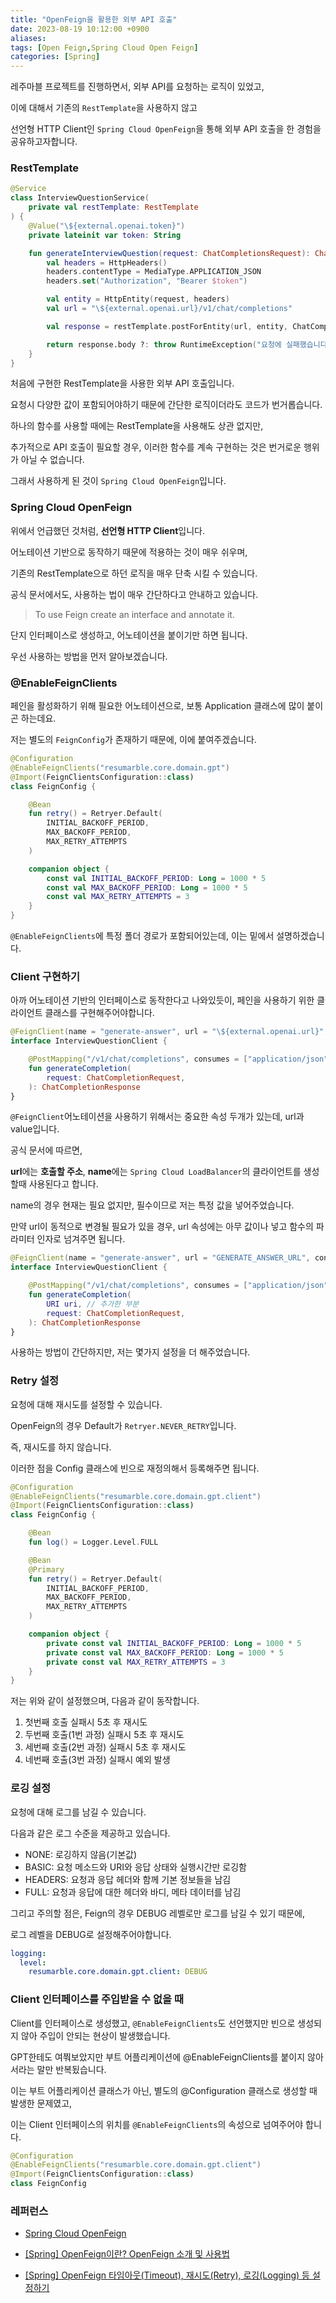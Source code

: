 ```yaml
---
title: "OpenFeign을 활용한 외부 API 호출"
date: 2023-08-19 10:12:00 +0900
aliases: 
tags: [Open Feign,Spring Cloud Open Feign]
categories: [Spring]
---
```


레주마블 프로젝트를 진행하면서, 외부 API를 요청하는 로직이 있었고,

이에 대해서 기존의 `RestTemplate`을 사용하지 않고 

선언형 HTTP Client인 `Spring Cloud OpenFeign`을 통해 외부 API 호출을 한 경험을 공유하고자합니다.

### RestTemplate

```kotlin
@Service
class InterviewQuestionService(
    private val restTemplate: RestTemplate
) {
    @Value("\${external.openai.token}")
    private lateinit var token: String

    fun generateInterviewQuestion(request: ChatCompletionsRequest): ChatCompletionsMessageResponse {
        val headers = HttpHeaders()
        headers.contentType = MediaType.APPLICATION_JSON
        headers.set("Authorization", "Bearer $token")

        val entity = HttpEntity(request, headers)
        val url = "\${external.openai.url}/v1/chat/completions"

        val response = restTemplate.postForEntity(url, entity, ChatCompletionsMessageResponse::class.java)

        return response.body ?: throw RuntimeException("요청에 실패했습니다.")
    }
}
```

처음에 구현한 RestTemplate을 사용한 외부 API 호출입니다.

요청시 다양한 값이 포함되어야하기 때문에 간단한 로직이더라도 코드가 번거롭습니다.

하나의 함수를 사용할 때에는 RestTemplate을 사용해도 상관 없지만,

추가적으로 API 호출이 필요할 경우, 이러한 함수를 계속 구현하는 것은 번거로운 행위가 아닐 수 없습니다.

그래서 사용하게 된 것이 `Spring Cloud OpenFeign`입니다.


### **Spring Cloud OpenFeign**

위에서 언급했던 것처럼, **선언형 HTTP Client**입니다.

어노테이션 기반으로 동작하기 때문에 적용하는 것이 매우 쉬우며,

기존의 RestTemplate으로 하던 로직을 매우 단축 시킬 수 있습니다.

공식 문서에서도, 사용하는 법이 매우 간단하다고 안내하고 있습니다.

> To use Feign create an interface and annotate it.

단지 인터페이스로 생성하고, 어노테이션을 붙이기만 하면 됩니다.

우선 사용하는 방법을 먼저 알아보겠습니다.

### **@EnableFeignClients**

페인을 활성화하기 위해 필요한 어노테이션으로, 보통 Application 클래스에 많이 붙이곤 하는데요.

저는 별도의 `FeignConfig`가 존재하기 때문에, 이에 붙여주겠습니다.

```kotlin
@Configuration
@EnableFeignClients("resumarble.core.domain.gpt")
@Import(FeignClientsConfiguration::class)
class FeignConfig {

    @Bean
    fun retry() = Retryer.Default(
        INITIAL_BACKOFF_PERIOD,
        MAX_BACKOFF_PERIOD,
        MAX_RETRY_ATTEMPTS
    )

    companion object {
        const val INITIAL_BACKOFF_PERIOD: Long = 1000 * 5
        const val MAX_BACKOFF_PERIOD: Long = 1000 * 5
        const val MAX_RETRY_ATTEMPTS = 3
    }
}
```

`@EnableFeignClients`에 특정 폴더 경로가 포함되어있는데, 이는 밑에서 설명하겠습니다.

### **Client 구현하기**

아까 어노테이션 기반의 인터페이스로 동작한다고 나와있듯이, 페인을 사용하기 위한 클라이언트 클래스를 구현해주어야합니다.

```kotlin
@FeignClient(name = "generate-answer", url = "\${external.openai.url}", configuration = [FeignConfig::class])
interface InterviewQuestionClient {

    @PostMapping("/v1/chat/completions", consumes = ["application/json"])
    fun generateCompletion(
        request: ChatCompletionRequest,
    ): ChatCompletionResponse
}
```

`@FeignClient`어노테이션을 사용하기 위해서는 중요한 속성 두개가 있는데, url과 value입니다.

공식 문서에 따르면,

**url**에는 **호출할 주소**, **name**에는 `Spring Cloud LoadBalancer`의 클라이언트를 생성할때 사용된다고 합니다.

name의 경우 현재는 필요 없지만, 필수이므로 저는 특정 값을 넣어주었습니다.

만약 url이 동적으로 변경될 필요가 있을 경우, url 속성에는 아무 값이나 넣고 함수의 파라미터 인자로 넘겨주면 됩니다.

```kotlin
@FeignClient(name = "generate-answer", url = "GENERATE_ANSWER_URL", configuration = [FeignConfig::class])
interface InterviewQuestionClient {

    @PostMapping("/v1/chat/completions", consumes = ["application/json"])
    fun generateCompletion(
    	URI uri, // 추가한 부분
        request: ChatCompletionRequest,
    ): ChatCompletionResponse
}
```

사용하는 방법이 간단하지만, 저는 몇가지 설정을 더 해주었습니다.

### Retry 설정

요청에 대해 재시도를 설정할 수 있습니다.

OpenFeign의 경우 Default가 `Retryer.NEVER_RETRY`입니다.

즉, 재시도를 하지 않습니다.

이러한 점을 Config 클래스에 빈으로 재정의해서 등록해주면 됩니다.

```kotlin
@Configuration
@EnableFeignClients("resumarble.core.domain.gpt.client")
@Import(FeignClientsConfiguration::class)
class FeignConfig {

    @Bean
    fun log() = Logger.Level.FULL

    @Bean
    @Primary
    fun retry() = Retryer.Default(
        INITIAL_BACKOFF_PERIOD,
        MAX_BACKOFF_PERIOD,
        MAX_RETRY_ATTEMPTS
    )

    companion object {
        private const val INITIAL_BACKOFF_PERIOD: Long = 1000 * 5
        private const val MAX_BACKOFF_PERIOD: Long = 1000 * 5
        private const val MAX_RETRY_ATTEMPTS = 3
    }
}
```
저는 위와 같이 설정했으며, 다음과 같이 동작합니다.

1. 첫번째 호출 실패시 5초 후 재시도
2. 두번째 호출(1번 과정) 실패시 5초 후 재시도
3. 세번째 호출(2번 과정) 실패시 5초 후 재시도
4. 네번째 호출(3번 과정) 실패시 예외 발생

### 로깅 설정

요청에 대해 로그를 남길 수 있습니다.

다음과 같은 로그 수준을 제공하고 있습니다.

- NONE: 로깅하지 않음(기본값)
- BASIC: 요청 메소드와 URI와 응답 상태와 실행시간만 로깅함
- HEADERS: 요청과 응답 헤더와 함께 기본 정보들을 남김
- FULL: 요청과 응답에 대한 헤더와 바디, 메타 데이터를 남김

그리고 주의할 점은, Feign의 경우 DEBUG 레벨로만 로그를 남길 수 있기 때문에,

로그 레벨을 DEBUG로 설정해주어야합니다.

```yaml
logging:
  level:
    resumarble.core.domain.gpt.client: DEBUG
```

### Client 인터페이스를 주입받을 수 없을 때


Client를 인터페이스로 생성했고, `@EnableFeignClients`도 선언했지만 빈으로 생성되지 않아 주입이 안되는 현상이 발생했습니다.

GPT한테도 여쭤보았지만 부트 어플리케이션에 @EnableFeignClients를 붙이지 않아서라는 말만 반복됬습니다.

이는 부트 어플리케이션 클래스가 아닌, 별도의 @Configuration 클래스로 생성할 때 발생한 문제였고,

이는 Client 인터페이스의 위치를 `@EnableFeignClients`의 속성으로 넘여주어야 합니다.

```kotlin
@Configuration
@EnableFeignClients("resumarble.core.domain.gpt.client")
@Import(FeignClientsConfiguration::class)
class FeignConfig
```

### **레퍼런스**

- [Spring Cloud OpenFeign](https://docs.spring.io/spring-cloud-openfeign/docs/current/reference/html/)

- [[Spring] OpenFeign이란? OpenFeign 소개 및 사용법](https://mangkyu.tistory.com/278)

- [[Spring] OpenFeign 타임아웃(Timeout), 재시도(Retry), 로깅(Logging) 등 설정하기](https://mangkyu.tistory.com/279)